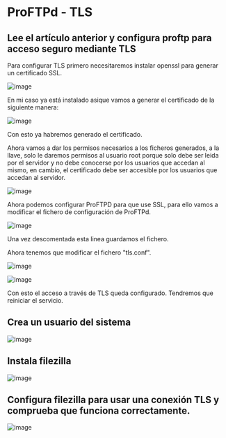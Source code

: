 # ProFTPd - TLS

## Lee el artículo anterior y configura proftp para acceso seguro mediante TLS

Para configurar TLS primero necesitaremos instalar openssl para generar un certificado SSL.

![image](https://github.com/DaniMa02/SREI-2-ASIR/assets/47284389/b24ac227-a25d-43a7-b96f-87c6b01a90ea)

En mi caso ya está instalado asique vamos a generar el certificado de la siguiente manera:

![image](https://github.com/DaniMa02/SREI-2-ASIR/assets/47284389/e6b5904c-2053-4a9b-bf1e-7120529543e1)

Con esto ya habremos generado el certificado.

Ahora vamos a dar los permisos necesarios a los ficheros generados, a la llave, solo le daremos permisos al usuario root porque solo debe ser leida por el servidor y no debe conocerse por los usuarios que accedan al mismo, en cambio, el certificado debe ser accesible por los usuarios que accedan al servidor.

![image](https://github.com/DaniMa02/SREI-2-ASIR/assets/47284389/cf345151-0696-4277-adb2-a6fc67e5f33e)

Ahora podemos configurar ProFTPD para que use SSL, para ello vamos a modificar el fichero de configuración de ProFTPd.

![image](https://github.com/DaniMa02/SREI-2-ASIR/assets/47284389/cebed643-f02f-4e5e-9058-789f90bcdbed)

Una vez descomentada esta linea guardamos el fichero.

Ahora tenemos que modificar el fichero "tls.conf".

![image](https://github.com/DaniMa02/SREI-2-ASIR/assets/47284389/08d0f58b-2482-4a68-b3f2-c6eeedc1fe79)

![image](https://github.com/DaniMa02/SREI-2-ASIR/assets/47284389/8f6b2a26-fea9-4c18-b3bf-e26b485b0af1)

Con esto el acceso a través de TLS queda configurado. Tendremos que reiniciar el servicio.

## Crea un usuario del sistema

![image](https://github.com/DaniMa02/SREI-2-ASIR/assets/47284389/2ef578a7-0728-4b3b-8b9e-78dbbe625188)

## Instala filezilla

![image](https://github.com/DaniMa02/SREI-2-ASIR/assets/47284389/5065d556-1a1e-41bd-8c11-ae6127c6a541)

## Configura filezilla para usar una conexión TLS y comprueba que funciona correctamente.

![image](https://github.com/DaniMa02/SREI-2-ASIR/assets/47284389/a5ebb621-db44-4802-bac5-ddc278375416)



